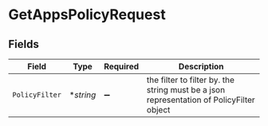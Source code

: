 # GetAppsPolicyRequest


## Fields

| Field                                                                                    | Type                                                                                     | Required                                                                                 | Description                                                                              |
| ---------------------------------------------------------------------------------------- | ---------------------------------------------------------------------------------------- | ---------------------------------------------------------------------------------------- | ---------------------------------------------------------------------------------------- |
| `PolicyFilter`                                                                           | **string*                                                                                | :heavy_minus_sign:                                                                       | the filter to filter by. the string must be a json representation of PolicyFilter object |
